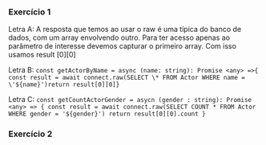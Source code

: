 ### Exercício 1

Letra A: A resposta que temos ao usar o raw é uma típica do banco de dados, com um array envolvendo outro. Para ter acesso apenas ao parâmetro de interesse devemos capturar o primeiro array. Com isso usamos result [0][0]

Letra B: `const getActorByName = async (name: string): Promise <any> =>{ const result = await connect.raw(SELECT \* FROM Actor WHERE name = \'${name}')return result[0][0]}`

Letra C: `const getCountActorGender = asycn (gender : string): Promise <any> => { const result = await connect.raw(SELECT COUNT * FROM Actor WHERE gender = '${gender}') return result[0][0].count }`

### Exercício 2
